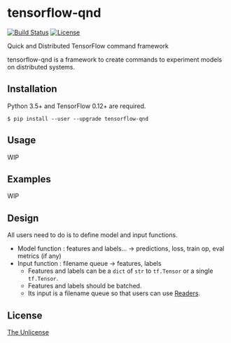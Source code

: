 # tensorflow-qnd

[![Build Status](https://travis-ci.org/raviqqe/tensorflow-qnd.svg?branch=master)](https://travis-ci.org/raviqqe/tensorflow-qnd)
[![License](https://img.shields.io/badge/license-unlicense-lightgray.svg)](https://unlicense.org)

Quick and Distributed TensorFlow command framework

tensorflow-qnd is a framework to create commands to experiment models
on distributed systems.


## Installation

Python 3.5+ and TensorFlow 0.12+ are required.

```
$ pip install --user --upgrade tensorflow-qnd
```


## Usage

WIP


## Examples

WIP


## Design

All users need to do is to define model and input functions.

- Model function : features and labels... -> predictions, loss, train op, eval metrics (if any)
- Input function : filename queue -> features, labels
  - Features and labels can be a `dict` of `str` to `tf.Tensor` or a single `tf.Tensor`.
  - Features and labels should be batched.
  - Its input is a filename queue so that users can use [Readers](https://www.tensorflow.org/api_docs/python/io_ops/readers#FixedLengthRecordReader).


## License

[The Unlicense](https://unlicense.org)
